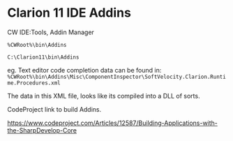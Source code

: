 # Clarion 11 IDE Addins

CW IDE:Tools, Addin Manager


```%CWRoot%\bin\Addins```

```C:\Clarion11\bin\Addins```

eg. Text editor code completion data can be found in:
```%CWRoot%\bin\Addins\Misc\ComponentInspector\SoftVelocity.Clarion.Runtime.Procedures.xml```

The data in this XML file, looks like its compiled into a DLL of sorts.

CodeProject link to build Addins.

https://www.codeproject.com/Articles/12587/Building-Applications-with-the-SharpDevelop-Core

